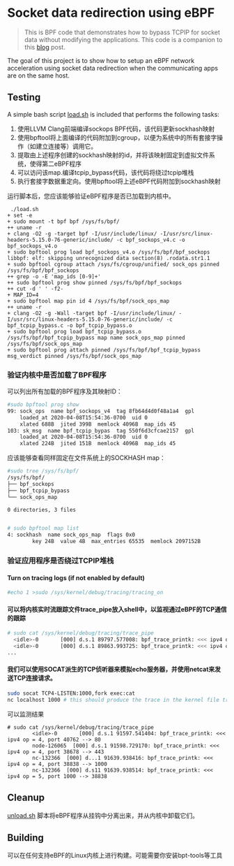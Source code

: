 # Socket data redirection using eBPF

> This is BPF code that demonstrates how to bypass TCPIP for socket data without modifying the applications. This code is a companion to this [blog](https://cyral.com/blog/how-to-ebpf-accelerating-cloud-native) post. 

The goal of this project is to show how to setup an eBPF network acceleration using socket data redirection when the communicating apps are on the same host.


## Testing

A simple bash script [load.sh](./load.sh) is included that performs the following tasks:

1. 使用LLVM Clang前端编译sockops BPF代码，该代码更新sockhash映射
2. 使用bpftool将上面编译的代码附加到cgroup，以便为系统中的所有套接字操作（如建立连接等）调用它。
3. 提取由上述程序创建的sockhash映射的id，并将该映射固定到虚拟文件系统，使得第二eBPF程序
4. 可以访问该map.编译tcpip_bypass代码，该代码将绕过tcpip堆栈
5. 执行套接字数据重定向。使用bpftool将上述eBPF代码附加到sockhash映射

运行脚本后，您应该能够验证eBPF程序是否已加载到内核中。

```shell
 ./load.sh
+ set -e
+ sudo mount -t bpf bpf /sys/fs/bpf/
++ uname -r
+ clang -O2 -g -target bpf -I/usr/include/linux/ -I/usr/src/linux-headers-5.15.0-76-generic/include/ -c bpf_sockops_v4.c -o bpf_sockops_v4.o
+ sudo bpftool prog load bpf_sockops_v4.o /sys/fs/bpf/bpf_sockops
libbpf: elf: skipping unrecognized data section(8) .rodata.str1.1
+ sudo bpftool cgroup attach /sys/fs/cgroup/unified/ sock_ops pinned /sys/fs/bpf/bpf_sockops
++ grep -o -E 'map_ids [0-9]+'
++ sudo bpftool prog show pinned /sys/fs/bpf/bpf_sockops
++ cut -d ' ' -f2-
+ MAP_ID=4
+ sudo bpftool map pin id 4 /sys/fs/bpf/sock_ops_map
++ uname -r
+ clang -O2 -g -Wall -target bpf -I/usr/include/linux/ -I/usr/src/linux-headers-5.15.0-76-generic/include/ -c bpf_tcpip_bypass.c -o bpf_tcpip_bypass.o
+ sudo bpftool prog load bpf_tcpip_bypass.o /sys/fs/bpf/bpf_tcpip_bypass map name sock_ops_map pinned /sys/fs/bpf/sock_ops_map
+ sudo bpftool prog attach pinned /sys/fs/bpf/bpf_tcpip_bypass msg_verdict pinned /sys/fs/bpf/sock_ops_map
```

### 验证内核中是否加载了BPF程序

可以列出所有加载的BPF程序及其映射ID：

```bash
#sudo bpftool prog show
99: sock_ops  name bpf_sockops_v4  tag 8fb64d4d0f48a1a4  gpl
	loaded_at 2020-04-08T15:54:36-0700  uid 0
	xlated 688B  jited 399B  memlock 4096B  map_ids 45
103: sk_msg  name bpf_tcpip_bypas  tag 550f6d3cfcae2157  gpl
	loaded_at 2020-04-08T15:54:36-0700  uid 0
	xlated 224B  jited 151B  memlock 4096B  map_ids 45
```

应该能够查看同样固定在文件系统上的SOCKHASH map：

```bash
#sudo tree /sys/fs/bpf/
/sys/fs/bpf/
├── bpf_sockops
├── bpf_tcpip_bypass
└── sock_ops_map

0 directories, 3 files


# sudo bpftool map list
4: sockhash  name sock_ops_map  flags 0x0
        key 24B  value 4B  max_entries 65535  memlock 2097152B
```

### 验证应用程序是否绕过TCPIP堆栈

#### Turn on tracing logs (if not enabled by default)
```bash
#echo 1 >sudo /sys/kernel/debug/tracing/tracing_on
```
#### 可以将内核实时流跟踪文件trace_pipe放入shell中，以监视通过eBPF的TCP通信的跟踪
```bash
# sudo cat /sys/kernel/debug/tracing/trace_pipe
  <idle>-0       [000] d.s.1 89797.577008: bpf_trace_printk: <<< ipv4 op = 4, port 38902 --> 80
  <idle>-0       [000] d.s.1 89863.993725: bpf_trace_printk: <<< ipv4 op = 4, port 58380 --> 443
...
```

#### 我们可以使用SOCAT派生的TCP侦听器来模拟echo服务器，并使用netcat来发送TCP连接请求。

```bash
sudo socat TCP4-LISTEN:1000,fork exec:cat
nc localhost 1000 # this should produce the trace in the kernel file trace_pipe
```
可以监测结果
```shell
# sudo cat /sys/kernel/debug/tracing/trace_pipe
        <idle>-0       [000] d.s.1 91597.541404: bpf_trace_printk: <<< ipv4 op = 4, port 40762 --> 80
        node-126065  [000] d.s.1 91598.729170: bpf_trace_printk: <<< ipv4 op = 4, port 38678 --> 443
        nc-132366  [000] d...1 91639.938416: bpf_trace_printk: <<< ipv4 op = 4, port 38838 --> 1000
        nc-132366  [000] d.s11 91639.938514: bpf_trace_printk: <<< ipv4 op = 5, port 1000 --> 38838
```

## Cleanup

 [unload.sh](./unload.sh) 脚本将eBPF程序从挂钩中分离出来，并从内核中卸载它们。

## Building

可以在任何支持eBPF的Linux内核上进行构建。可能需要你安装bpt-tools等工具
